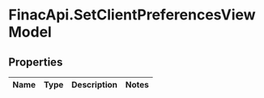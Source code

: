 # FinacApi.SetClientPreferencesViewModel

## Properties
Name | Type | Description | Notes
------------ | ------------- | ------------- | -------------
